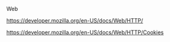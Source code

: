 Web

https://developer.mozilla.org/en-US/docs/Web/HTTP/

https://developer.mozilla.org/en-US/docs/Web/HTTP/Cookies
